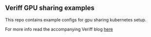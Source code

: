 ## Veriff GPU sharing examples

This repo contains example configs for gpu sharing kubernetes setup.

For more info read the accompanying Veriff blog [here](http://example.com/)
